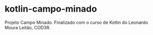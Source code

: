 # kotlin-campo-minado
Projeto Campo Minado. Finalizado com o curso de Kotlin do Leonardo Moura Leitão, COD3R.
